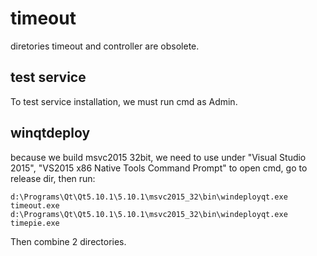 # timeout

diretories timeout and controller are obsolete.

## test service

To test service installation, we must run cmd as Admin.

## winqtdeploy

because we build msvc2015 32bit, we need to use under "Visual Studio 2015", "VS2015 x86 Native Tools Command Prompt" to open cmd, go to release dir, then run:

    d:\Programs\Qt\Qt5.10.1\5.10.1\msvc2015_32\bin\windeployqt.exe timeout.exe
    d:\Programs\Qt\Qt5.10.1\5.10.1\msvc2015_32\bin\windeployqt.exe timepie.exe

Then combine 2 directories.

